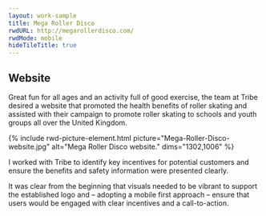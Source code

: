 ```yaml
---
layout: work-sample
title: Mega Roller Disco
rwdURL: http://megarollerdisco.com/
rwdMode: mobile
hideTileTitle: true
---
```


## Website

Great fun for all ages and an activity full of good exercise, the team at Tribe desired a website that promoted the health benefits of roller skating and assisted with their campaign to promote roller skating to schools and youth groups all over the United Kingdom.

{% include rwd-picture-element.html picture="Mega-Roller-Disco-website.jpg" alt="Mega Roller Disco website." dims="1302,1006" %}

I worked with Tribe to identify key incentives for potential customers and ensure the benefits and safety information were presented clearly.

It was clear from the beginning that visuals needed to be vibrant to support the established logo and – adopting a mobile first approach – ensure that users would be engaged with clear incentives and a call-to-action.

